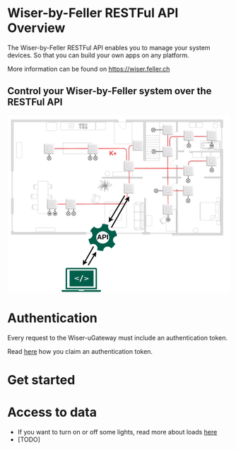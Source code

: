 # Wiser-by-Feller RESTFul API Overview

The Wiser-by-Feller RESTFul API enables you to manage your system devices.
So that you can build your own apps on any platform.

More information can be found on https://wiser.feller.ch

## Control your Wiser-by-Feller system over the RESTFul API

![Wiser Installation](doc/images/wiser_api_home.png)


# Authentication

Every request to the Wiser-uGateway must include an authentication token.

Read [here](./authentication.md) how you claim an authentication token.


# Get started



# Access to data

 - If you want to turn on or off some lights, read more about loads [here](./loads.md)
 - [TODO]
